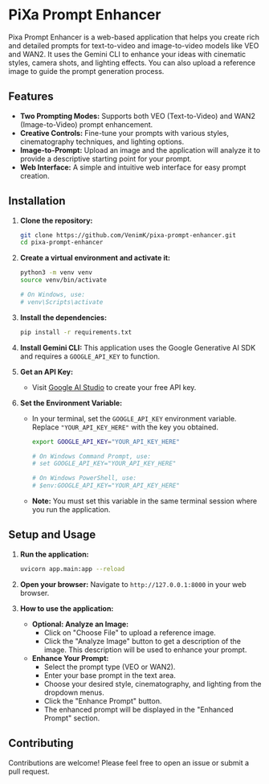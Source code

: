 # PiXa Prompt Enhancer

Pixa Prompt Enhancer is a web-based application that helps you create rich and detailed prompts for text-to-video and image-to-video models like VEO and WAN2. It uses the Gemini CLI to enhance your ideas with cinematic styles, camera shots, and lighting effects. You can also upload a reference image to guide the prompt generation process.

## Features

-   **Two Prompting Modes:** Supports both VEO (Text-to-Video) and WAN2 (Image-to-Video) prompt enhancement.
-   **Creative Controls:** Fine-tune your prompts with various styles, cinematography techniques, and lighting options.
-   **Image-to-Prompt:** Upload an image and the application will analyze it to provide a descriptive starting point for your prompt.
-   **Web Interface:** A simple and intuitive web interface for easy prompt creation.

## Installation

1.  **Clone the repository:**
    ```bash
    git clone https://github.com/VenimK/pixa-prompt-enhancer.git
    cd pixa-prompt-enhancer
    ```

2.  **Create a virtual environment and activate it:**
    ```bash
    python3 -m venv venv
    source venv/bin/activate

    # On Windows, use:
    # venv\Scripts\activate
    ```

3.  **Install the dependencies:**
    ```bash
    pip install -r requirements.txt
    ```

4.  **Install Gemini CLI:**
    This application uses the Google Generative AI SDK and requires a `GOOGLE_API_KEY` to function.

1.  **Get an API Key:**
    -   Visit [Google AI Studio](https://aistudio.google.com/app/apikey) to create your free API key.

2.  **Set the Environment Variable:**
    -   In your terminal, set the `GOOGLE_API_KEY` environment variable. Replace `"YOUR_API_KEY_HERE"` with the key you obtained.
        ```bash
        export GOOGLE_API_KEY="YOUR_API_KEY_HERE"

        # On Windows Command Prompt, use:
        # set GOOGLE_API_KEY="YOUR_API_KEY_HERE"

        # On Windows PowerShell, use:
        # $env:GOOGLE_API_KEY="YOUR_API_KEY_HERE"
        ```
    -   **Note:** You must set this variable in the same terminal session where you run the application.

## Setup and Usage

1.  **Run the application:**
    ```bash
    uvicorn app.main:app --reload
    ```

2.  **Open your browser:**
    Navigate to `http://127.0.0.1:8000` in your web browser.

3.  **How to use the application:**
    -   **Optional: Analyze an Image:**
        -   Click on "Choose File" to upload a reference image.
        -   Click the "Analyze Image" button to get a description of the image. This description will be used to enhance your prompt.
    -   **Enhance Your Prompt:**
        -   Select the prompt type (VEO or WAN2).
        -   Enter your base prompt in the text area.
        -   Choose your desired style, cinematography, and lighting from the dropdown menus.
        -   Click the "Enhance Prompt" button.
        -   The enhanced prompt will be displayed in the "Enhanced Prompt" section.

## Contributing

Contributions are welcome! Please feel free to open an issue or submit a pull request.
